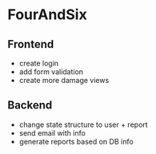 # FourAndSix

## Frontend

- create login
- add form validation
- create more damage views

## Backend

- change state structure to user + report
- send email with info
- generate reports based on DB info
